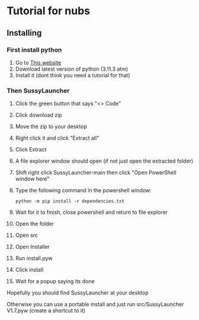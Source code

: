 # Tutorial for nubs

## Installing

### First install python

1. Go to [This website](https://python.org/downloads)
2. Download latest version of python (3.11.3 atm)
3. Install it (dont think you need a tutorial for that)

### Then SussyLauncher

1. Click the green button that says "<> Code"
2. Click download zip
3. Move the zip to your desktop
4. Right click it and click "Extract all"
5. Click Extract
6. A file explorer window should open (if not just open the extracted folder)
7. Shift right click SussyLauncher-main then click "Open PowerShell window here"
8. Type the following command in the powershell window:

    ```batch
    python -m pip install -r dependencies.txt
    ```

9. Wait for it to finish, close powershell and return to file explorer
10. Open the folder
11. Open src
12. Open Installer
13. Run install.pyw
14. Click install
15. Wait for a popup saying its done

Hopefully you should find SussyLauncher at your desktop

Otherwise you can use a portable install and just run src/SussyLauncher V1.7.pyw (create a shortcut to it)
